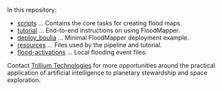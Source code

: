 
In this repository:
 * [scripts](scripts) ... Contains the core tasks for creating flood maps.
 * [tutorial](tutorial) ... End-to-end instructions on using FloodMapper.
 * [deploy_boulia](deploy_boulia) ... Minimal FloodMapper deployment example.
 * [resources](resources) ... Files used by the pipeline and tutorial.
 * [flood-activations](flood-activations) ... Local flooding event files.


Contact [Trillium Technologies](https://trillium.tech/) for more
opportunities around the practical application of artificial
intelligence to planetary stewardship and space exploration.

